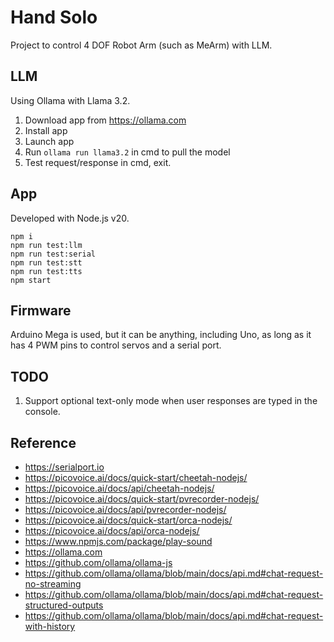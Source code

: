 # Hand Solo

Project to control 4 DOF Robot Arm (such as MeArm) with LLM.

## LLM

Using Ollama with Llama 3.2.

1. Download app from https://ollama.com
2. Install app
3. Launch app
4. Run `ollama run llama3.2` in cmd to pull the model
5. Test request/response in cmd, exit.

## App

Developed with Node.js v20.

```
npm i
npm run test:llm
npm run test:serial
npm run test:stt
npm run test:tts
npm start
```

## Firmware

Arduino Mega is used, but it can be anything, including Uno, as long as it has 4 PWM pins to control servos and a
serial port.

## TODO

1. Support optional text-only mode when user responses are typed in the console.

## Reference

* https://serialport.io
* https://picovoice.ai/docs/quick-start/cheetah-nodejs/
* https://picovoice.ai/docs/api/cheetah-nodejs/
* https://picovoice.ai/docs/quick-start/pvrecorder-nodejs/
* https://picovoice.ai/docs/api/pvrecorder-nodejs/
* https://picovoice.ai/docs/quick-start/orca-nodejs/
* https://picovoice.ai/docs/api/orca-nodejs/
* https://www.npmjs.com/package/play-sound
* https://ollama.com
* https://github.com/ollama/ollama-js
* https://github.com/ollama/ollama/blob/main/docs/api.md#chat-request-no-streaming
* https://github.com/ollama/ollama/blob/main/docs/api.md#chat-request-structured-outputs
* https://github.com/ollama/ollama/blob/main/docs/api.md#chat-request-with-history
